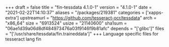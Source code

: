 +++
draft = false
title = "fin-tessdata 4.1.0-1"
version = "4.1.0-1"
date = "2021-02-22T14:10:37"
aliases = "/packages/219381"
categories = ['xapps-extra']
upstreamurl = "https://github.com/tesseract-ocr/tessdata"
arch = "x86_64"
size = "6913524"
usize = "21140600"
sha1sum = "06ae1d39a06d8df484973476a03f9146f9b81afc"
depends = "['glibc']"
files = "['/usr/share/tessdata/fin.traineddata']"
+++
Language specific files for tesseract lang fin